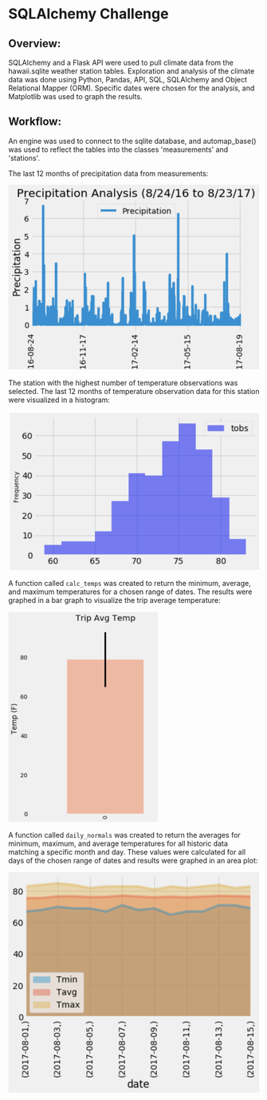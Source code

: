# SQLAlchemy Challenge

## Overview: 

SQLAlchemy and a Flask API were used to pull climate data from the hawaii.sqlite weather station tables. Exploration and analysis of the climate data was done using Python, Pandas, API, SQL, SQLAlchemy and Object Relational Mapper (ORM). Specific dates were chosen for the analysis, and Matplotlib was used to graph the results. 

## Workflow:

An engine was used to connect to the sqlite database, and automap_base() was used to reflect the tables into the classes 'measurements' and 'stations'.

The last 12 months of precipitation data from measurements:

<img src="images/precipitation.png" width="600">

The station with the highest number of temperature observations was selected. The last 12 months of temperature observation data for this station were visualized in a histogram: 

<img src="images/tobs.png" width="600">

A function called `calc_temps` was created to return the minimum, average, and maximum temperatures for a chosen range of dates. The results were graphed in a bar graph to visualize the trip average temperature: 

<img src="images/avgTemp.png" width="300">
 
A function called `daily_normals` was created to return the averages for minimum, maximum, and average temperatures for all historic data matching a specific month and day. These values were calculated for all days of the chosen range of dates and results were graphed in an area plot:

<img src="images/dailyNormals.png" width="600">
